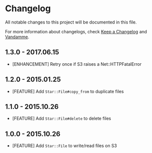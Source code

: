 # Changelog

All notable changes to this project will be documented in this file.

For more information about changelogs, check
[Keep a Changelog](http://keepachangelog.com) and
[Vandamme](http://tech-angels.github.io/vandamme).

## 1.3.0 - 2017.06.15

* [ENHANCEMENT] Retry once if S3 raises a Net::HTTPFatalError

## 1.2.0 - 2015.01.25

* [FEATURE] Add `Star::File#copy_from` to duplicate files

## 1.1.0 - 2015.10.26

* [FEATURE] Add `Star::File#delete` to delete files

## 1.0.0 - 2015.10.26

* [FEATURE] Add `Star::File` to write/read files on S3
